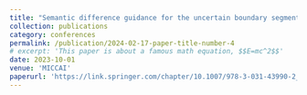 ```yaml
---
title: "Semantic difference guidance for the uncertain boundary segmentation of CT left atrial appendage"
collection: publications
category: conferences
permalink: /publication/2024-02-17-paper-title-number-4
# excerpt: 'This paper is about a famous math equation, $$E=mc^2$$'
date: 2023-10-01
venue: 'MICCAI'
paperurl: 'https://link.springer.com/chapter/10.1007/978-3-031-43990-2_12'
---
```


